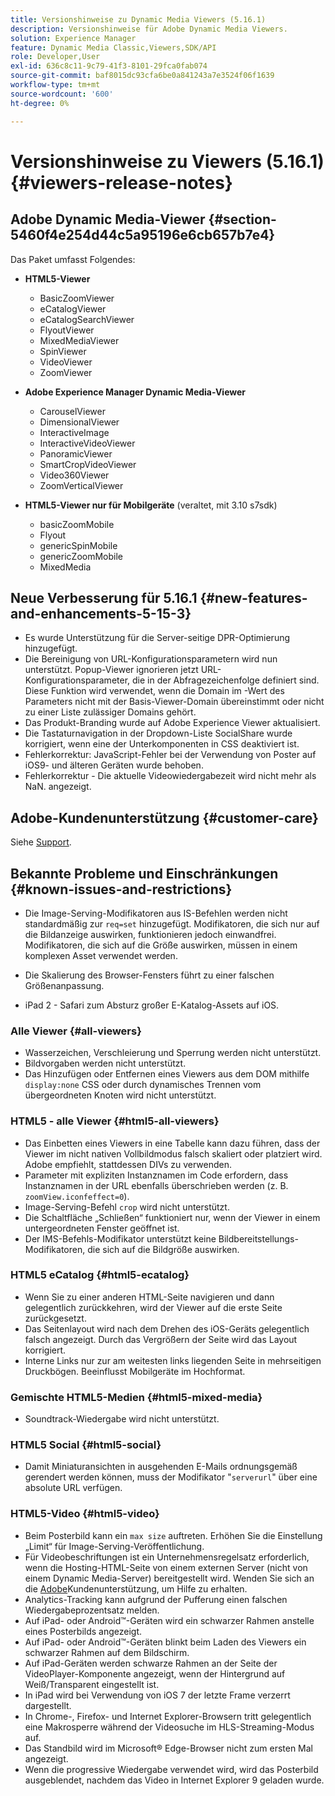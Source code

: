 ```yaml
---
title: Versionshinweise zu Dynamic Media Viewers (5.16.1)
description: Versionshinweise für Adobe Dynamic Media Viewers.
solution: Experience Manager
feature: Dynamic Media Classic,Viewers,SDK/API
role: Developer,User
exl-id: 636c8c11-9c79-41f3-8101-29fca0fab074
source-git-commit: baf8015dc93cfa6be0a841243a7e3524f06f1639
workflow-type: tm+mt
source-wordcount: '600'
ht-degree: 0%

---
```


# Versionshinweise zu Viewers (5.16.1){#viewers-release-notes}

<!-- Updated April 06, 2021 for the 5.16.1 release-->

<!-- hide: yes
hidefromtoc: yes-->

<!-- robots: noindex
googlebot: noindex -->

## Adobe Dynamic Media-Viewer {#section-5460f4e254d44c5a95196e6cb657b7e4}

Das Paket umfasst Folgendes:

* **HTML5-Viewer**

   * BasicZoomViewer
   * eCatalogViewer
   * eCatalogSearchViewer
   * FlyoutViewer
   * MixedMediaViewer
   * SpinViewer
   * VideoViewer
   * ZoomViewer

* **Adobe Experience Manager Dynamic Media-Viewer**

   * CarouselViewer
   * DimensionalViewer
   * InteractiveImage
   * InteractiveVideoViewer
   * PanoramicViewer
   * SmartCropVideoViewer
   * Video360Viewer
   * ZoomVerticalViewer

* **HTML5-Viewer nur für Mobilgeräte** (veraltet, mit 3.10 s7sdk)

   * basicZoomMobile
   * Flyout
   * genericSpinMobile
   * genericZoomMobile
   * MixedMedia

## Neue Verbesserung für 5.16.1 {#new-features-and-enhancements-5-15-3}

* Es wurde Unterstützung für die Server-seitige DPR-Optimierung hinzugefügt.
* Die Bereinigung von URL-Konfigurationsparametern wird nun unterstützt. Popup-Viewer ignorieren jetzt URL-Konfigurationsparameter, die in der Abfragezeichenfolge definiert sind. Diese Funktion wird verwendet, wenn die Domain im -Wert des Parameters nicht mit der Basis-Viewer-Domain übereinstimmt oder nicht zu einer Liste zulässiger Domains gehört.
* Das Produkt-Branding wurde auf Adobe Experience Viewer aktualisiert.
* Die Tastaturnavigation in der Dropdown-Liste SocialShare wurde korrigiert, wenn eine der Unterkomponenten in CSS deaktiviert ist.
* Fehlerkorrektur: JavaScript-Fehler bei der Verwendung von Poster auf iOS9- und älteren Geräten wurde behoben.
* Fehlerkorrektur - Die aktuelle Videowiedergabezeit wird nicht mehr als NaN.<!--  (CQ-4310148) --> angezeigt.

## Adobe-Kundenunterstützung {#customer-care}

Siehe [Support](https://experienceleague.adobe.com/docs/dynamic-media-classic/using/intro/support.html?lang=de#intro).

## Bekannte Probleme und Einschränkungen {#known-issues-and-restrictions}

* Die Image-Serving-Modifikatoren aus IS-Befehlen werden nicht standardmäßig zur `req=set` hinzugefügt. Modifikatoren, die sich nur auf die Bildanzeige auswirken, funktionieren jedoch einwandfrei. Modifikatoren, die sich auf die Größe auswirken, müssen in einem komplexen Asset verwendet werden.

* Die Skalierung des Browser-Fensters führt zu einer falschen Größenanpassung.
* iPad 2 - Safari zum Absturz großer E-Katalog-Assets auf iOS.

### Alle Viewer {#all-viewers}

* Wasserzeichen, Verschleierung und Sperrung werden nicht unterstützt.
* Bildvorgaben werden nicht unterstützt.
* Das Hinzufügen oder Entfernen eines Viewers aus dem DOM mithilfe `display:none` CSS oder durch dynamisches Trennen vom übergeordneten Knoten wird nicht unterstützt.

### HTML5 - alle Viewer {#html5-all-viewers}

* Das Einbetten eines Viewers in eine Tabelle kann dazu führen, dass der Viewer im nicht nativen Vollbildmodus falsch skaliert oder platziert wird. Adobe empfiehlt, stattdessen DIVs zu verwenden.
* Parameter mit expliziten Instanznamen im Code erfordern, dass Instanznamen in der URL ebenfalls überschrieben werden (z. B. `zoomView.iconfeffect=0`).
* Image-Serving-Befehl `crop` wird nicht unterstützt.
* Die Schaltfläche „Schließen“ funktioniert nur, wenn der Viewer in einem untergeordneten Fenster geöffnet ist.
* Der IMS-Befehls-Modifikator unterstützt keine Bildbereitstellungs-Modifikatoren, die sich auf die Bildgröße auswirken.

### HTML5 eCatalog {#html5-ecatalog}

* Wenn Sie zu einer anderen HTML-Seite navigieren und dann gelegentlich zurückkehren, wird der Viewer auf die erste Seite zurückgesetzt.
* Das Seitenlayout wird nach dem Drehen des iOS-Geräts gelegentlich falsch angezeigt. Durch das Vergrößern der Seite wird das Layout korrigiert.
* Interne Links nur zur am weitesten links liegenden Seite in mehrseitigen Druckbögen. Beeinflusst Mobilgeräte im Hochformat.

### Gemischte HTML5-Medien {#html5-mixed-media}

* Soundtrack-Wiedergabe wird nicht unterstützt.

### HTML5 Social {#html5-social}

* Damit Miniaturansichten in ausgehenden E-Mails ordnungsgemäß gerendert werden können, muss der Modifikator &quot;`serverurl`&quot; über eine absolute URL verfügen.

### HTML5-Video {#html5-video}

* Beim Posterbild kann ein `max size` auftreten. Erhöhen Sie die Einstellung „Limit“ für Image-Serving-Veröffentlichung.
* Für Videobeschriftungen ist ein Unternehmensregelsatz erforderlich, wenn die Hosting-HTML-Seite von einem externen Server (nicht von einem Dynamic Media-Server) bereitgestellt wird. Wenden Sie sich an die [Adobe](https://experienceleague.adobe.com/docs/dynamic-media-classic/using/intro/support.html?lang=de#intro)Kundenunterstützung, um Hilfe zu erhalten.
* Analytics-Tracking kann aufgrund der Pufferung einen falschen Wiedergabeprozentsatz melden.
* Auf iPad- oder Android™-Geräten wird ein schwarzer Rahmen anstelle eines Posterbilds angezeigt.
* Auf iPad- oder Android™-Geräten blinkt beim Laden des Viewers ein schwarzer Rahmen auf dem Bildschirm.
* Auf iPad-Geräten werden schwarze Rahmen an der Seite der VideoPlayer-Komponente angezeigt, wenn der Hintergrund auf Weiß/Transparent eingestellt ist.
* In iPad wird bei Verwendung von iOS 7 der letzte Frame verzerrt dargestellt.
* In Chrome-, Firefox- und Internet Explorer-Browsern tritt gelegentlich eine Makrosperre während der Videosuche im HLS-Streaming-Modus auf.
* Das Standbild wird im Microsoft® Edge-Browser nicht zum ersten Mal angezeigt.
* Wenn die progressive Wiedergabe verwendet wird, wird das Posterbild ausgeblendet, nachdem das Video in Internet Explorer 9 geladen wurde.
